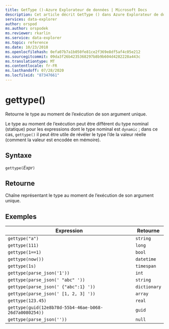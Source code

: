 ```yaml
---
title: GetType ()-Azure Explorateur de données | Microsoft Docs
description: Cet article décrit GetType () dans Azure Explorateur de données.
services: data-explorer
author: orspod
ms.author: orspodek
ms.reviewer: rkarlin
ms.service: data-explorer
ms.topic: reference
ms.date: 10/23/2018
ms.openlocfilehash: 0efa07b7a1b050fe81ce2f369e8df5af4c05e212
ms.sourcegitcommit: 09da3f26b4235368297b8b9b604d4282228a443c
ms.translationtype: MT
ms.contentlocale: fr-FR
ms.lasthandoff: 07/28/2020
ms.locfileid: "87347661"
---
```

# <a name="gettype"></a>gettype()

Retourne le type au moment de l’exécution de son argument unique.

Le type au moment de l’exécution peut être différent du type nominal (statique) pour les expressions dont le type nominal est `dynamic` ; dans ce cas, `gettype()` il peut être utile de révéler le type l’de la valeur réelle (comment la valeur est encodée en mémoire).

## <a name="syntax"></a>Syntaxe

`gettype(`*Expr*`)`

## <a name="returns"></a>Retourne

Chaîne représentant le type au moment de l’exécution de son argument unique.

## <a name="examples"></a>Exemples

|Expression                          |Retourne      |
|------------------------------------|-------------|
|`gettype("a")`                      |`string`     |
|`gettype(111)`                      |`long`       |
|`gettype(1==1)`                     |`bool`       |
|`gettype(now())`                    |`datetime`   |
|`gettype(1s)`                       |`timespan`   |
|`gettype(parse_json('1'))`           |`int`        |
|`gettype(parse_json(' "abc" '))`     |`string`     |
|`gettype(parse_json(' {"abc":1} '))` |`dictionary` | 
|`gettype(parse_json(' [1, 2, 3] '))` |`array`      |
|`gettype(123.45)`                   |`real`       |
|`gettype(guid(12e8b78d-55b4-46ae-b068-26d7a0080254))`|`guid`| 
|`gettype(parse_json(''))`            |`null`|